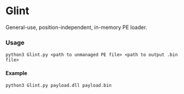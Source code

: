 # Glint
General-use, position-independent, in-memory PE loader.

### Usage
```
python3 Glint.py <path to unmanaged PE file> <path to output .bin file>
```

#### Example
```
python3 Glint.py payload.dll payload.bin
```
